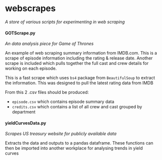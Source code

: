 # webscrapes
_A store of various scripts for experimenting in web scraping_


#### GOTScrape.py
_An data analysis piece for Game of Thrones_

An example of web scraping summary information from IMDB.com. This is a scrape of episode information including the 
rating & release date.
Another scrape is included which pulls together the full cast and crew details for working on each episode.

This is a fast scrape which uses `bs4` package from `BeautifulSoup` to extract the information.
This was designed to pull the latest rating data from IMDB

From this 2 .csv files should be produced:
* `episode.csv` which contains episode summary data
* `credits.csv` which contains a list of all crew and cast grouped by department

#### yieldCurvesData.py
_Scrapes US treasury website for publicly available data_

Extracts the data and outputs to a pandas dataframe. These functions can then be imported into another workplace for 
analysing trends in yield curves
